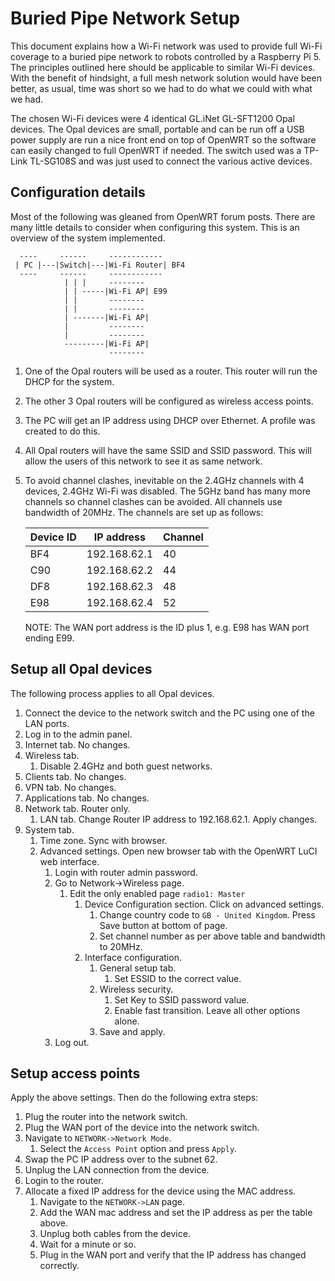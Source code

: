 # Buried Pipe Network Setup

This document explains how a Wi-Fi network was used to provide full Wi-Fi coverage to a buried pipe network to robots controlled by a Raspberry Pi 5.  The principles outlined here should be applicable to similar Wi-Fi devices. With the benefit of hindsight, a full mesh network solution would have been better, as usual, time was short so we had to do what we could with what we had.

The chosen Wi-Fi devices were 4 identical GL.iNet GL-SFT1200 Opal devices.  The Opal devices are small, portable and can be run off a USB power supply are run a nice front end on top of OpenWRT so the software can easily changed to full OpenWRT if needed.  The switch used was a TP-Link TL-SG108S and was just used to connect the various active devices.

## Configuration details

Most of the following was gleaned from OpenWRT forum posts.  There are many little details to consider when configuring this system.  This is an overview of the system implemented.

```text
  ----     ------     ------------
 | PC |---|Switch|---|Wi-Fi Router| BF4
  ----     ------     ------------
            | | |     --------
            | | -----|Wi-Fi AP| E99
            | |       --------
            | |       --------
            | -------|Wi-Fi AP|
            |         --------
            |         --------
            ---------|Wi-Fi AP|
                      --------
```

1. One of the Opal routers will be used as a router.  This router will run the DHCP for the system.
2. The other 3 Opal routers will be configured as wireless access points.
3. The PC will get an IP address using DHCP over Ethernet.  A profile was created to do this.
4. All Opal routers will have the same SSID and SSID password. This will allow the users of this network to see it as same network.
5. To avoid channel clashes, inevitable on the 2.4GHz channels with 4 devices, 2.4GHz Wi-Fi was disabled.  The 5GHz band has many more channels so channel clashes can be avoided.  All channels use bandwidth of 20MHz.  The channels are set up as follows:

    | Device ID | IP address | Channel |
    |---|---|---|
    | BF4 | 192.168.62.1 | 40 |
    | C90 | 192.168.62.2 | 44 |
    | DF8 | 192.168.62.3 | 48 |
    | E98 | 192.168.62.4 | 52 |

    NOTE: The WAN port address is the ID plus 1, e.g. E98 has WAN port ending E99.

## Setup all Opal devices

The following process applies to all Opal devices.

1. Connect the device to the network switch and the PC using one of the LAN ports.
2. Log in to the admin panel.
3. Internet tab.  No changes.
4. Wireless tab.
   1. Disable 2.4GHz and both guest networks.
5. Clients tab.  No changes.
6. VPN tab.  No changes.
7. Applications tab.  No changes.
8. Network tab.  Router only.
   1. LAN tab.  Change Router IP address to 192.168.62.1. Apply changes.
9. System tab.
   1. Time zone.  Sync with browser.
   2. Advanced settings.  Open new browser tab with the OpenWRT LuCI web interface.
      1. Login with router admin password.
      2. Go to Network->Wireless page.
         1. Edit the only enabled page `radio1: Master`
            1. Device Configuration section. Click on advanced settings.
               1. Change country code to `GB - United Kingdom`.  Press Save button at bottom of page.
               2. Set channel number as per above table and bandwidth to 20MHz.
            2. Interface configuration.
               1. General setup tab.
                  1. Set ESSID to the correct value.
               2. Wireless security.
                  1. Set Key to SSID password value.
                  2. Enable fast transition.  Leave all other options alone.
               3. Save and apply.
      3. Log out.

## Setup access points

Apply the above settings.  Then do the following extra steps:

1. Plug the router into the network switch.
2. Plug the WAN port of the device into the network switch.
3. Navigate to `NETWORK->Network Mode`.
   1. Select the `Access Point` option and press `Apply`.
4. Swap the PC IP address over to the subnet 62.
5. Unplug the LAN connection from the device.
6. Login to the router.
7. Allocate a fixed IP address for the device using the MAC address.
   1. Navigate to the `NETWORK->LAN` page.
   2. Add the WAN mac address and set the IP address as per the table above.
   3. Unplug both cables from the device.
   4. Wait for a minute or so.
   5. Plug in the WAN port and verify that the IP address has changed correctly.
